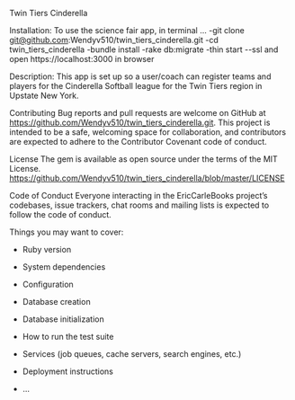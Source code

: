  Twin Tiers Cinderella 

   

Installation:
To use the science fair app, in terminal ...
-git clone git@github.com:Wendyv510/twin_tiers_cinderella.git
-cd twin_tiers_cinderella
-bundle install
-rake db:migrate
-thin start --ssl and open https://localhost:3000 in browser

Description:
This app is set up so a user/coach can register teams and players for the Cinderella Softball league for the Twin Tiers region in Upstate New York.

Contributing
Bug reports and pull requests are welcome on GitHub at https://github.com/Wendyv510/twin_tiers_cinderella.git. This project is intended to be a safe, welcoming space for collaboration, and contributors are expected to adhere to the Contributor Covenant code of conduct.

License
The gem is available as open source under the terms of the MIT License. https://github.com/Wendyv510/twin_tiers_cinderella/blob/master/LICENSE

Code of Conduct
Everyone interacting in the EricCarleBooks project’s codebases, issue trackers, chat rooms and mailing lists is expected to follow the code of conduct.


Things you may want to cover:

* Ruby version

* System dependencies

* Configuration

* Database creation

* Database initialization

* How to run the test suite

* Services (job queues, cache servers, search engines, etc.)

* Deployment instructions

* ...
